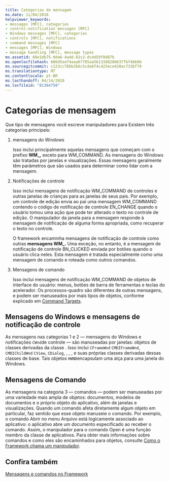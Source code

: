 ```yaml
---
title: Categorias de mensagem
ms.date: 11/04/2016
helpviewer_keywords:
- messages [MFC], categories
- control-notification messages [MFC]
- Windows messages [MFC], categories
- controls [MFC], notifications
- command messages [MFC]
- messages [MFC], Windows
- message handling [MFC], message types
ms.assetid: 68e1db75-9da6-4a4d-b2c2-dc4d59f8d87b
ms.openlocfilehash: 686d5eef4aaa67785aa56133d820b637fbf4bb86
ms.sourcegitcommit: c123cc76bb2b6c5cde6f4c425ece420ac733bf70
ms.translationtype: MT
ms.contentlocale: pt-BR
ms.lasthandoff: 04/14/2020
ms.locfileid: "81364750"
---
```

# <a name="message-categories"></a>Categorias de mensagem

Que tipo de mensagens você escreve manipuladores para Existem três categorias principais:

1. mensagens do Windows

   Isso inclui principalmente aquelas mensagens que começam com o prefixo **WM_,** exceto para WM_COMMAND. As mensagens do Windows são tratadas por janelas e visualizações. Essas mensagens geralmente têm parâmetros que são usados para determinar como lidar com a mensagem.

1. Notificações de controle

   Isso inclui mensagens de notificação WM_COMMAND de controles e outras janelas de crianças para as janelas de seus pais. Por exemplo, um controle de edição envia ao pai uma mensagem WM_COMMAND contendo o código de notificação de controle EN_CHANGE quando o usuário tomou uma ação que pode ter alterado o texto no controle de edição. O manipulador da janela para a mensagem responde à mensagem de notificação de alguma forma apropriada, como recuperar o texto no controle.

   O framework encaminha mensagens de notificação de controle como outras **mensagens WM_.** Uma exceção, no entanto, é a mensagem de notificação de controle BN_CLICKED enviada por botões quando o usuário clica neles. Esta mensagem é tratada especialmente como uma mensagem de comando e roteada como outros comandos.

1. Mensagens de comando

   Isso inclui mensagens de notificação WM_COMMAND de objetos de interface do usuário: menus, botões de barra de ferramentas e teclas do acelerador. Os processos-quadro são diferentes de outras mensagens, e podem ser manuseados por mais tipos de objetos, conforme explicado em [Command Targets](../mfc/command-targets.md).

## <a name="windows-messages-and-control-notification-messages"></a><a name="_core_windows_messages_and_control.2d.notification_messages"></a>Mensagens do Windows e mensagens de notificação de controle

As mensagens nas categorias 1 e 2 — mensagens do Windows e notificações `CWnd`de controle — são manuseadas por janelas: objetos de classes derivadas da classe . Isso inclui `CFrameWnd` `CMDIFrameWnd`, `CMDIChildWnd` `CView`, `CDialog`, , , , e suas próprias classes derivadas dessas classes de base. Tais objetos `HWND`encapsulam uma alça para uma janela do Windows.

## <a name="command-messages"></a><a name="_core_command_messages"></a>Mensagens de Comando

As mensagens na categoria 3 — comandos — podem ser manuseadas por uma variedade mais ampla de objetos: documentos, modelos de documentos e o próprio objeto do aplicativo, além de janelas e visualizações. Quando um comando afeta diretamente algum objeto em particular, faz sentido que esse objeto manuseie o comando. Por exemplo, o comando Abrir no menu Arquivo está logicamente associado ao aplicativo: o aplicativo abre um documento especificado ao receber o comando. Assim, o manipulador para o comando Open é uma função membro da classe de aplicativos. Para obter mais informações sobre comandos e como eles são encaminhados para objetos, consulte [Como o Framework chama um manipulador](../mfc/how-the-framework-calls-a-handler.md).

## <a name="see-also"></a>Confira também

[Mensagens e comandos no Framework](../mfc/messages-and-commands-in-the-framework.md)

